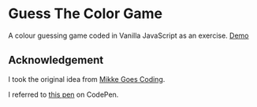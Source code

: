 # Guess The Color Game

A colour guessing game coded in Vanilla JavaScript as an exercise. [Demo](https://codepen.io/obtuseangle/pen/oNBRmVb)

## Acknowledgement

I took the original idea from [Mikke Goes Coding](https://mikkegoes.com/javascript-projects-for-beginners/).

I referred to [this pen](https://codepen.io/itsmhuang/pen/oxaReK) on CodePen.
